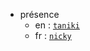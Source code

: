- présence
	- en : [`taniki`](https://en.wikipedia.org/wiki/User:Taniki)
	- fr : [`nicky`](https://fr.wikipedia.org/wiki/Utilisateur:Nicky)